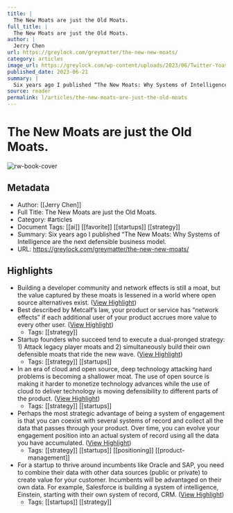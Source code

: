 ```yaml
---
title: |
  The New Moats are just the Old Moats.
full_title: |
  The New Moats are just the Old Moats.
author: |
  Jerry Chen
url: https://greylock.com/greymatter/the-new-new-moats/
category: articles
image_url: https://greylock.com/wp-content/uploads/2023/06/Twitter-Yoast-IMG-Our-Next-Incubation-1.jpg
published_date: 2023-06-21
summary: |
  Six years ago I published “The New Moats: Why Systems of Intelligence are the next defensible business model.
source: reader
permalink: l/articles/the-new-moats-are-just-the-old-moats
---
```

# The New Moats are just the Old Moats.

![rw-book-cover](https://greylock.com/wp-content/uploads/2023/06/Twitter-Yoast-IMG-Our-Next-Incubation-1.jpg)

## Metadata
- Author: [[Jerry Chen]]
- Full Title: The New Moats are just the Old Moats.
- Category: #articles
- Document Tags: [[ai]] [[favorite]] [[startups]] [[strategy]] 
- Summary: Six years ago I published “The New Moats: Why Systems of Intelligence are the next defensible business model.
- URL: https://greylock.com/greymatter/the-new-new-moats/

## Highlights
- Building a developer community and network effects is still a moat, but the value captured by these moats is lessened in a world where open source alternatives exist. ([View Highlight](https://read.readwise.io/read/01haa3n3j69rndepq9e5xt5vf7))
- Best described by Metcalf’s law, your product or service has “network effects” if each additional user of your product accrues more value to every other user. ([View Highlight](https://read.readwise.io/read/01haa3rbk3md6mvd5hkhfhqsd7))
    - Tags: [[strategy]] 
- Startup founders who succeed tend to execute a dual-pronged strategy: 1) Attack legacy player moats and 2) simultaneously build their own defensible moats that ride the new wave. ([View Highlight](https://read.readwise.io/read/01haa3y6xh9aa6zxx1manvhn9p))
    - Tags: [[strategy]] [[startups]] 
- In an era of cloud and open source, deep technology attacking hard problems is becoming a shallower moat. The use of open source is making it harder to monetize technology advances while the use of cloud to deliver technology is moving defensibility to different parts of the product. ([View Highlight](https://read.readwise.io/read/01haa40xg3jxqngnwsjh8g56hv))
    - Tags: [[strategy]] [[startups]] 
- Perhaps the most strategic advantage of being a system of engagement is that you can coexist with several systems of record and collect all the data that passes through your product. Over time, you can evolve your engagement position into an actual system of record using all the data you have accumulated. ([View Highlight](https://read.readwise.io/read/01haa47w2ds3k46mqkx00pm6vm))
    - Tags: [[strategy]] [[startups]] [[positioning]] [[product-management]] 
- For a startup to thrive around incumbents like Oracle and SAP, you need to combine their data with other data sources (public or private) to create value for your customer. Incumbents will be advantaged on their own data. For example, Salesforce is building a system of intelligence, Einstein, starting with their own system of record, CRM. ([View Highlight](https://read.readwise.io/read/01haa4ay441me0vq2kcj6hxrqx))
    - Tags: [[startups]] [[strategy]] 


